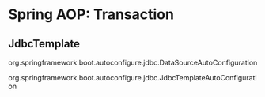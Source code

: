 # Spring AOP: Transaction

## JdbcTemplate

org.springframework.boot.autoconfigure.jdbc.DataSourceAutoConfiguration

org.springframework.boot.autoconfigure.jdbc.JdbcTemplateAutoConfiguration
